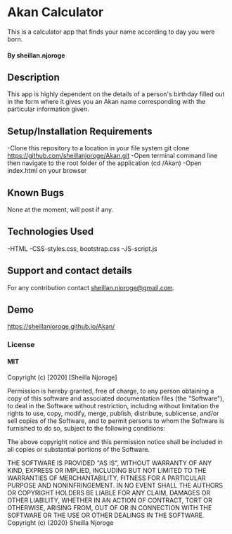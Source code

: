 # Akan Calculator
This is a calculator app that finds your name according to day you were born.
#### By sheillan.njoroge
## Description
This app is highly dependent on the details of a person's birthday filled out in the form where it gives you an Akan name corresponding with the particular information given.
## Setup/Installation Requirements
-Clone this repository to a location in your file system git clone https://github.com/sheillanjoroge/Akan.git
-Open terminal command line then navigate to the root folder of the application (cd /Akan)
-Open index.html on your browser
## Known Bugs
None at the moment, will post if any.
## Technologies Used
-HTML
-CSS-styles.css, bootstrap.css
-JS-script.js
## Support and contact details
For any contribution contact sheillan.njoroge@gmail.com.
## Demo
https://sheillanjoroge.github.io/Akan/
### License
#### MIT
Copyright (c) [2020] [Sheilla Njoroge]

Permission is hereby granted, free of charge, to any person obtaining a copy of this software and associated documentation files (the "Software"), to deal in the Software without restriction, including without limitation the rights to use, copy, modify, merge, publish, distribute, sublicense, and/or sell copies of the Software, and to permit persons to whom the Software is furnished to do so, subject to the following conditions:

The above copyright notice and this permission notice shall be included in all copies or substantial portions of the Software.

THE SOFTWARE IS PROVIDED "AS IS", WITHOUT WARRANTY OF ANY KIND, EXPRESS OR IMPLIED, INCLUDING BUT NOT LIMITED TO THE WARRANTIES OF MERCHANTABILITY, FITNESS FOR A PARTICULAR PURPOSE AND NONINFRINGEMENT. IN NO EVENT SHALL THE AUTHORS OR COPYRIGHT HOLDERS BE LIABLE FOR ANY CLAIM, DAMAGES OR OTHER LIABILITY, WHETHER IN AN ACTION OF CONTRACT, TORT OR OTHERWISE, ARISING FROM, OUT OF OR IN CONNECTION WITH THE SOFTWARE OR THE USE OR OTHER DEALINGS IN THE SOFTWARE. Copyright (c) {2020} Sheilla Njoroge

